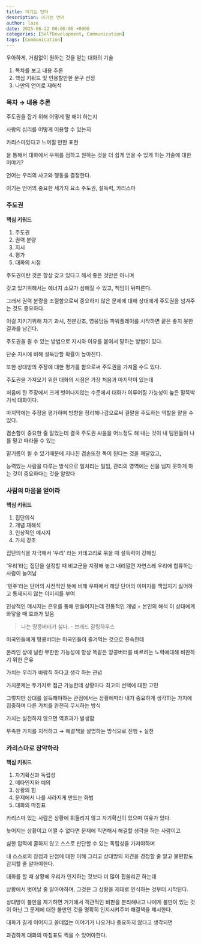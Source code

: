 ```yaml
---
title: 이기는 언어
description: 이기는 언어
author: laze
date: 2025-06-22 00:00:06 +0900
categories: [SelfDevelopment, Communication]
tags: [Communication]
---
```

우아하게, 거침없이 원하는 것을 얻는 대화의 기술

1. 목차를 보고 내용 추론
2. 핵심 키워드 및 인용할만한 문구 선정
3. 나만의 언어로 재해석

### 목차 → 내용 추론

주도권을 잡기 위해 어떻게 말 해야 하는지

사람의 심리를 어떻게 이용할 수 있는지

카리스마있다고 느껴질 만한 표현

을 통해서 대화에서 우위를 점하고 원하는 것을 더 쉽게 얻을 수 있게 하는 기술에 대한 이야기?

언어는 우리의 사고와 행동을 결정한다.

이기는 언어의 중요한 세가지 요소 주도권, 설득력, 카리스마

### 주도권

**핵심 키워드**

1. 주도권
2. 권력 분량
3. 지시
4. 평가
5. 대화의 시점

주도권이란 것은 항상 갖고 있다고 해서 좋은 것만은 아니며

갖고 있기위해서는 에너지 소모가 심해질 수 있고, 책임이 뒤따른다.

그래서 권력 분량을 조절함으로써 중요하지 않은 문제에 대해 상대에게 주도권을 넘겨주는 것도 중요하다.

이걸 지키기위해 자기 과시, 친분강조, 영웅담등 파워플레이를 시작하면 끝은 좋지 못한 결과를 남긴다.

주도권을 쥘 수 있는 방법으로 지시와 이유를 붙여서 말하는 방법이 있다.

단순 지시에 비해 설득당할 확률이 높아진다.

또한 상대방의 주장에 대한 평가를 함으로써 주도권을 가져올 수도 있다.

주도권을 가져오기 위한 대화의 시점은 가장 처음과 마지막이 있는데

처음에 한 주장에서 크게 벗어나지않는 수준에서 대화가 이루어질 가능성이 높은 말뚝박기식 대화이다.

마지막에는 주장을 평가하며 방향을 정리해나감으로써 결말을 주도하는 역할을 맡을 수 있다.

겸손함이 중요한 줄 알았는데 결국 주도권 싸움을 어느정도 해 내는 것이 내 팀원들이 나를 믿고 따라올 수 있는

밑거름이 될 수 있기때문에 지나친 겸손또한 독이 된다는 것을 깨달았고,

능력있는 사람을 다루는 방식으로 일처리는 일임, 관리의 영역에는 선을 넘지 못하게 하는 것이 중요하다는 것을 알았다

### 사람의 마음을 얻어라

**핵심 키워드**

1. 집단의식
2. 개념 재해석
3. 인상적인 메시지
4. 가치 강조

집단의식을 자극해서 ‘우리’ 라는 카테고리로 묶을 때 설득력이 강해짐

‘우리’라는 집단을 설정할 때 비교군을 지정해 놓고 내리깔면 자연스레 우리에 합류하는 사람이 늘어남

‘민주’라는 단어의 사전적인 뜻에 비해 우파에서 해당 단어의 이미지를 책임지기 싫어하고 통제되지 않는 이미지를 부여

인상적인 메시지는 은유를 통해 만들어지는데 전통적인 개념 + 본인의 해석 이 상대에게 와닿을 때 효과가 있음

> 나는 땅콩버터가 싫다. - 브래드 갈링하우스
>

미국인들에게 땅콩버터는 미국인들이 즐겨먹는 것으로 친숙한데

온라인 상에 널린 무한한 가능성에 항상 똑같은 땅콩버터를 바르려는 노력에대해 비판하기 위한 은유

가치는 우리가 바람직 하다고 생각 하는 관념

가치문제는 두가지로 접근 가능한데 상황마다 최고의 선택에 대한 고민

그렇지만 상대를 설득해야하는 관점에서는 상황에따라 내가 중요하게 생각하는 가치에 집중하며 다른 가치를 완전히 무시하는 방식

가치는 실천하지 않으면 역효과가 발생함

부족한 가치를 지적하고 → 해결책을 설명하는 방식으로 진행 + 실천

### 카리스마로 장악하라

**핵심 키워드**

1. 자기확신과 독립성
2. 메타인지와 예의
3. 상황의 힘
4. 문제에서 나를 사라지게 만드는 화법
5. 대화의 마침표

카리스마 있는 사람은 상황에 휘둘리지 않고 자기확신이 있으며 여유가 있다.

늦어지는 상황이고 어쩔 수 없다면 문제에 직면해서 해결할 생각을 하는 사람이고

심한 압력에 굴하지 않고 스스로 판단할 수 있는 독립성을 가져야하며

내 스스로의 장점과 단점에 대한 이해 그리고 상대방의 의견을 경청할 줄 알고 불편함도 감지할 줄 알아야한다.

대화를 할 때 상황에 우리가 인지하는 것보다 더 많이 휩쓸리곤 하는데

상황에서 벗어날 줄 알아야하며, 그것은 그 상황을 제대로 인식하는 것부터 시작된다.

상대방이 불만을 제기하면 거기에서 객관적인 비판을 분리해내고 나에게 불만이 있는 것이 아닌 그 문제에 대한 불만인 것을 명확히 인지시켜주며 해결책을 제시한다.

대화가 길게 이어지고 쓸데없는 이야기가 나오거나 중요하지 않다고 생각되면

과감하게 대화의 마침표도 찍을 수 있어야한다.
